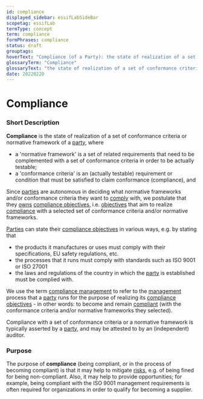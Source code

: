 ```yaml
---
id: compliance
displayed_sidebar: essifLabSideBar
scopetag: essifLab
termType: concept
term: compliance
formPhrases: compliance
status: draft
grouptags:
hoverText: "Compliance (of a Party): the state of realization of a set of conformance criteria or normative framework of that Party."
glossaryTerm: "Compliance"
glossaryText: "the state of realization of a set of conformance criteria or normative framework of a [party](@)."
date: 20220220
---
```


# Compliance

### Short Description

**Compliance** is the state of realization of a set of conformance criteria or normative framework of a [party](@), where
- a 'normative framework' is a set of related requirements that need to be complemented with a set of conformance criteria in order to be actually testable;
- a 'conformance criteria' is an (actually testable) requirement or condition that must be satisfied to claim conformance (compliance), and

Since [parties](@) are autonomous in deciding what normative frameworks and/or conformance criteria they want to [comply](compliance@) with, we postulate that they [owns](@) [compliance objectives](compliance-objective@), i.e. [objectives](@) that aim to realize [compliance](@) with a selected set of conformance criteria and/or normative frameworks.

[Parties](@) can state their [compliance objectives](compliance-objective@) in various ways, e.g. by stating that
- the products it manufactures or uses must comply with their specifications, EU safety regulations, etc.
- the processes that it runs must comply with standards such as ISO 9001 or ISO 27001
- the laws and regulations of the country in which the [party](@) is established must be complied with.

We use the term [compliance management](@) to refer to the [management](@) process that a [party](@) runs for the purpose of realizing its [compliance objectives](compliance-objective@) - in other words: to become and remain [compliant](compliance@) (with the conformance criteria and/or normative frameworks they selected).

Compliance with a set of conformance criteria or a normative framework is typically asserted by a [party](@), and may be attested to by an (independent) auditor.

### Purpose

The purpose of **compliance** (being compliant, or in the process of becoming compliant) is that it may help to mitigate [risks](@), e.g. of being fined for being non-compliant. Also, it may help to provide opportunities; for example, being compliant with the ISO 9001 management requirements is often required for organizations in order to qualify for becoming a supplier.
